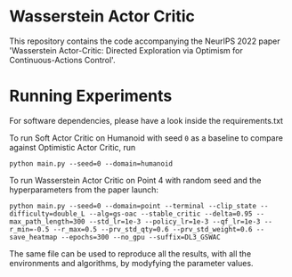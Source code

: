 # Wasserstein Actor Critic

This repository contains the code accompanying the NeurIPS 2022 paper 'Wasserstein Actor-Critic: Directed Exploration via Optimism for Continuous-Actions Control'.

# Running Experiments

For software dependencies, please have a look inside the requirements.txt

To run Soft Actor Critic on Humanoid with seed ```0``` as a baseline to compare against Optimistic Actor Critic, run

```
python main.py --seed=0 --domain=humanoid
```

To run Wasserstein Actor Critic on Point 4 with random seed and the hyperparameters from the paper launch:

```
python main.py --seed=0 --domain=point --terminal --clip_state --difficulty=double_L --alg=gs-oac --stable_critic --delta=0.95 --max_path_length=300 --std_lr=1e-3 --policy_lr=1e-3 --qf_lr=1e-3 --r_min=-0.5 --r_max=0.5 --prv_std_qty=0.6 --prv_std_weight=0.6 --save_heatmap --epochs=300 --no_gpu --suffix=DL3_GSWAC
```
The same file can be used to reproduce all the results, with all the environments and algorithms, by modyfying the parameter values.
